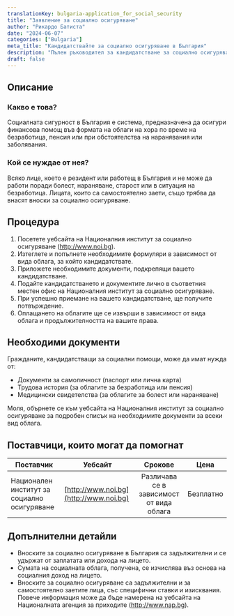 ```yaml
---
translationKey: bulgaria-application_for_social_security
title: "Заявление за социално осигуряване"
author: "Рикардо Батиста"
date: "2024-06-07"
categories: ["Bulgaria"]
meta_title: "Кандидатствайте за социално осигуряване в България"
description: "Пълен ръководител за кандидатстване за социално осигуряване в България"
draft: false
---
```


## Описание
### Какво е това?
Социалната сигурност в България е система, предназначена да осигури финансова помощ във формата на облаги на хора по време на безработица, пенсия или при обстоятелства на наранявания или заболявания.

### Кой се нуждае от нея?
Всяко лице, което е резидент или работещ в България и не може да работи поради болест, нараняване, старост или в ситуация на безработица. Лицата, които са самостоятелно заети, също трябва да внасят вноски за социално осигуряване.

## Процедура
1. Посетете уебсайта на Националния институт за социално осигуряване (http://www.noi.bg).
2. Изтеглете и попълнете необходимите формуляри в зависимост от вида облага, за който кандидатствате.
3. Приложете необходимите документи, подкрепящи вашето кандидатстване.
4. Подайте кандидатстването и документите лично в съответния местен офис на Националния институт за социално осигуряване.
5. При успешно приемане на вашето кандидатстване, ще получите потвърждение.
6. Оплащането на облагите ще се извърши в зависимост от вида облага и продължителността на вашите права.

## Необходими документи
Гражданите, кандидатстващи за социални помощи, може да имат нужда от:
- Документи за самоличност (паспорт или лична карта)
- Трудова история (за облагите за безработица или пенсия)
- Медицински свидетелства (за облагите за болест или нараняване)

Моля, обърнете се към уебсайта на Националния институт за социално осигуряване за подробен списък на необходимите документи за всеки вид облага.

## Поставчици, които могат да помогнат
| Поставчик        |     Уебсайт     |     Срокове    |       Цена      |
| --------------- | --------------- |  :-------------: | :-------------: |
| Национален институт за социално осигуряване      |  [http://www.noi.bg](http://www.noi.bg)       |      Различава се в зависимост от вида облага      |        Безплатно       |

## Допълнителни детайли
- Вноските за социално осигуряване в България са задължителни и се удържат от заплатата или дохода на лицето.
- Сумата на социалната облага, получена, се изчислява въз основа на социалния доход на лицето.
- Вноските за социално осигуряване са задължителни и за самостоятелно заетите лица, със специфични ставки и изисквания. Повече информация може да бъде намерена на уебсайта на Националната агенция за приходите (http://www.nap.bg).